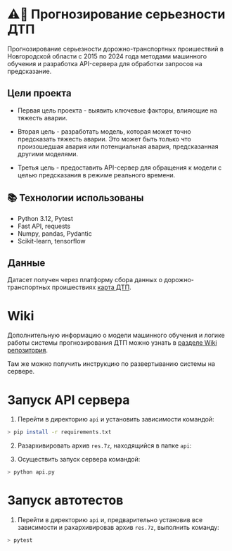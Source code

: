 # :warning::minibus: Прогнозирование серьезности ДТП 

Прогнозирование серьезности дорожно-транспортных проишествий в Новгородской области с 2015 по 2024 года методами машинного обучения и разработка API-сервера для обработки запросов на предсказание.

## Цели проекта

* Первая цель проекта - выявить ключевые факторы, влияющие на тяжесть аварии. 

* Вторая цель - разработать модель, которая может точно предсказать тяжесть аварии. Это может быть только что произошедшая авария или потенциальная авария, предсказанная другими моделями. 

* Третья цель - предоставить API-сервер для обращения к модели с целью предсказания в режиме реального времени.

## :books: Технологии использованы
* Python 3.12, Pytest
* Fast API, requests
* Numpy, pandas, Pydantic
* Scikit-learn, tensorflow

## Данные

Датасет получен через платформу сбора данных о дорожно-транспортных проишествиях [карта ДТП](https://dtp-stat.ru/).

Wiki
==========
Дополнительную информацию о модели машинного обучения и логике работы системы прогнозирования ДТП можно узнать в [разделе Wiki репозитория](https://github.com/ErikMak/dtp-prediction/wiki/%D0%93%D0%BB%D0%B0%D0%B2%D0%BD%D0%B0%D1%8F).

Там же можно получить инструкцию по развертыванию системы на сервере.

Запуск API сервера
==========

1. Перейти в директорию `api` и установить зависимости командой:

```bash
> pip install -r requirements.txt
```

2. Разархивировать архив `res.7z`, находящийся в папке `api`:

3. Осуществить запуск сервера командой:

```bash
> python api.py
```

Запуск автотестов
==========
1. Перейти в директорию `api` и, предварительно установив все зависимости и рахархивировав архив `res.7z`, выполнить команду:
```bash
> pytest
```